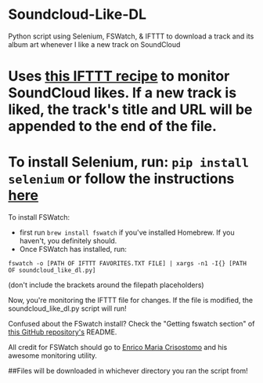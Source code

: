 # Soundcloud-Like-DL
Python script using Selenium, FSWatch, &amp; IFTTT to download a track and its album art whenever I like a new track on SoundCloud

Uses [this IFTTT recipe](https://goo.gl/556rKd) to monitor SoundCloud likes. If a new track is liked, the track's title and URL will be appended to the end of the file.
=======
To install Selenium, run: `pip install selenium` or follow the instructions [here](http://goo.gl/JmxrPT)
======
To install FSWatch:
  * first run `brew install fswatch` if you've installed Homebrew. If you haven't, you definitely should.
  * Once FSWatch has installed, run:
  
`fswatch -o [PATH OF IFTTT FAVORITES.TXT FILE] | xargs -n1 -I{} [PATH OF soundcloud_like_dl.py]`

(don't include the brackets around the filepath placeholders)

Now, you're monitoring the IFTTT file for changes. If the file is modified, the soundcloud_like_dl.py script will run!


Confused about the FSwatch install? Check the "Getting fswatch section" of [this GitHub repository's](https://github.com/emcrisostomo/fswatch) README.

All credit for FSWatch should go to [Enrico Maria Crisostomo](https://github.com/emcrisostomo) and his awesome monitoring utility.

##Files will be downloaded in whichever directory you ran the script from!
